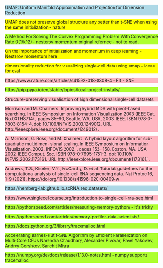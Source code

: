 <style>
.not_read{
    background: lightpink;
}
.not_fully_read{
    background: yellow;
}

.to_use{
    background: lightblue;
}
.done{
    background: greenyellow;
}

</style>

<p class="to_use"> UMAP: Uniform Manifold Approximation and Projection for Dimension Reduction
</p>

<p class="not_fully_read">UMAP does not preserve global structure any better than t-SNE when using the same initialization - nature
</p>


<p class="done"> A Method For Solving The Convex Programming Problem With Convergence Rate O(1/k^2) - nesterov momentum original refernce - not to read.
</p>  

<p class="not_fully_read"> On the importance of initialization and momentum in deep learning - Nesterov momentum here </p>  

<p class = not_fully_read> dimensionality reduction for visualizing single-cell data using umap - ideas for eval </p>


<p class = not_read> https://www.nature.com/articles/s41592-018-0308-4 - FIt - SNE
</p>

<p class="done">https://pip.pypa.io/en/stable/topics/local-project-installs/</p>

<p class="not_read"> Structure-preserving visualisation of high dimensional single-cell datasets</p>
<p class="not_read">
 Morrison and M. Chalmers. Improving hybrid MDS with pivot-based searching. In
IEEE
Symposium on Information Visualization 2003 (IEEE Cat. No.03TH8714)
, pages 85–90, Seattle,
WA, USA, 2003. IEEE. ISBN 978-0-7803-8154-4. doi: 10.1109/INFVIS.2003.1249012. URL
http://ieeexplore.ieee.org/document/1249012/
.
</p>


<p class="not_read">
A. Morrison, G. Ross, and M. Chalmers. A hybrid layout algorithm for sub-quadratic multidimen-
sional scaling. In
IEEE Symposium on Information Visualization, 2002. INFOVIS 2002.
, pages 152–
158, Boston, MA, USA, 2002. IEEE Comput. Soc. ISBN 978-0-7695-1751-3. doi: 10.1109/
INFVIS.2002.1173161. URL
http://ieeexplore.ieee.org/document/1173161/
.
</p>

<p class="not_read">Andrews, T.S., Kiselev, V.Y., McCarthy, D. et al. Tutorial: guidelines for the computational analysis of single-cell RNA sequencing data. Nat Protoc 16, 1–9 (2021). https://doi.org/10.1038/s41596-020-00409-w</p>


<p class="to_use">https://hemberg-lab.github.io/scRNA.seq.datasets/ </p>

<p class="not_read"> https://www.singlecellcourse.org/introduction-to-single-cell-rna-seq.html</p>

<p class="done"> https://pythonspeed.com/articles/measuring-memory-python/   - it's tricky</p>

<p class="done">https://pythonspeed.com/articles/memory-profiler-data-scientists/
</p> 

<p class="done">https://docs.python.org/3/library/tracemalloc.html </p>
<p class="done">Accelerating Barnes-Hut t-SNE Algorithm by Efficient Parallelization on Multi-Core CPUs Narendra Chaudhary, Alexander Pivovar, Pavel Yakovlev, Andrey Gorshkov, Sanchit Misra</p>

<p class="done">https://numpy.org/devdocs/release/1.13.0-notes.html - numpy supports tracemalloc </p>